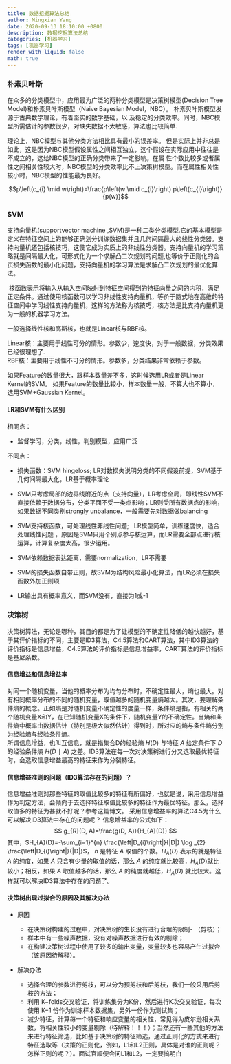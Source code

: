 ```yaml
---
title: 数据挖掘算法总结
author: Mingxian Yang
date: 2020-09-13 18:10:00 +0800
description: 数据挖掘算法总结
categories: [机器学习]
tags: [机器学习]
render_with_liquid: false
math: true
---
```


### 朴素贝叶斯
在众多的分类模型中，应用最为广泛的两种分类模型是决策树模型(Decision Tree Model)和朴素贝叶斯模型（Naive Bayesian Model，NBC）。 朴素贝叶斯模型发源于古典数学理论，有着坚实的数学基础，以 及稳定的分类效率。同时，NBC模型所需估计的参数很少，对缺失数据不太敏感，算法也比较简单.  

理论上，NBC模型与其他分类方法相比具有最小的误差率。 但是实际上并非总是如此，这是因为NBC模型假设属性之间相互独立，这个假设在实际应用中往往是不成立的，这给NBC模型的正确分类带来了一定影响。在属 性个数比较多或者属性之间相关性较大时，NBC模型的分类效率比不上决策树模型。而在属性相关性较小时，NBC模型的性能最为良好。

$$p\left(c_{i} \mid w\right)=\frac{p\left(w \mid c_{i}\right) p\left(c_{i}\right)}{p(w)}$$

### SVM

支持向量机(supportvector machine ,SVM)是一种二类分类模型.它的基本模型是定义在特征空间上的能够正确划分训练数据集并且几何间隔最大的线性分类器。支持向量机还包括核技巧，这使它成为实质上的非线性分类器。支持向量机的学习策略就是间隔最大化，可形式化为一个求解凸二次规划的问题,也等价于正则化的合页损失函数的最小化问题，支持向量机的学习算法是求解凸二次规划的最优化算法。

 核函数表示将输入从输入空间映射到特征空间得到的特征向量之间的内积，满足正定条件。通过使用核函数可以学习非线性支持向量机，等价于隐式地在高维的特征空间中学习线性支持向量机，这样的方法称为核技巧，核方法是比支持向量机更为一般的机器学习方法。

一般选择线性核和高斯核，也就是Linear核与RBF核。 

 Linear核：主要用于线性可分的情形。参数少，速度快，对于一般数据，分类效果已经很理想了.  
 RBF核：主要用于线性不可分的情形。参数多，分类结果非常依赖于参数。

如果Feature的数量很大，跟样本数量差不多，这时候选用LR或者是Linear Kernel的SVM。
如果Feature的数量比较小，样本数量一般，不算大也不算小，选用SVM+Gaussian Kernel。

#### LR和SVM有什么区别
相同点：

- 监督学习，分类，线性，判别模型，应用广泛

不同点：   

- 损失函数：SVM hingeloss; LR对数损失说明分类的不同假设前提，SVM基于几何间隔最大化，LR基于概率理论

- SVM只考虑局部的边界线附近的点（支持向量），LR考虑全局，即线性SVM不直接依赖于数据分布，分类平面不受一类点影响；LR则受所有数据点的影响，如果数据不同类别strongly unbalance，一般需要先对数据做balancing

- SVM支持核函数，可处理线性非线性问题;   LR模型简单，训练速度快，适合处理线性问题 ，原因是SVM只用个别点参与核运算，而LR需要全部点进行核运算，计算复杂度太高，很少运用。

- SVM依赖数据表达距离，需要normalization，LR不需要

- SVM的损失函数自带正则，故SVM为结构风险最小化算法，而LR必须在损失函数外加正则项

- LR输出具有概率意义，而SVM没有，直接为1或-1

### 决策树
决策树算法，无论是哪种，其目的都是为了让模型的不确定性降低的越快越好，基于其评价指标的不同，主要是ID3算法，C4.5算法和CART算法，其中ID3算法的评价指标是信息增益，C4.5算法的评价指标是信息增益率，CART算法的评价指标是基尼系数。

#### 信息增益和信息增益率

对同一个随机变量，当他的概率分布为均匀分布时，不确定性最大，熵也最大。对有相同概率分布的不同的随机变量，取值越多的随机变量熵越大。其次，要理解条件熵的概念。正如熵是对随机变量不确定性的度量一样，条件熵是指，有相关的两个随机变量X和Y，在已知随机变量X的条件下，随机变量Y的不确定性。当熵和条件熵中概率由数据估计（特别是极大似然估计）得到时，所对应的熵与条件熵分别为经验熵与经验条件熵。  
所谓信息增益，也叫互信息，就是指集合D的经验熵 $H(D)$ 与特征 $A$ 给定条件下 $D$ 的经验条件熵 $H(D∣A)$ 之差。ID3算法在每一次对决策树进行分叉选取最优特征时，会选取信息增益最高的特征来作为分裂特征。  
#### 信息增益准则的问题（ID3算法存在的问题）？
信息增益准则对那些特征的取值比较多的特征有所偏好，也就是说，采用信息增益作为判定方法，会倾向于去选择特征取值比较多的特征作为最优特征。那么，选择取值多的特征为甚就不好呢？参考这篇博文。
采用信息增益率的算法C4.5为什么可以解决ID3算法中存在的问题呢？
信息增益率的公式如下：
$$
g_{R}(D, A)=\frac{g(D, A)}{H_{A}(D)}
$$
其中，$H_{A}(D)=-\sum_{i=1}^{n} \frac{\left|D_{i}\right|}{|D|} \log _{2} \frac{\left|D_{i}\right|}{|D|}$， $n$ 是特征 $A$ 取值的个数。$H_{A}(D)$ 表示的就是特征 $A$ 的纯度，如果 $A$ 只含有少量的取值的话，那么 $A$ 的纯度就比较高，$H_{A}(D)$就比较小；相反，如果 $A$ 取值越多的话，那么 $A$ 的纯度就越低，$H_{A}(D)$ 就比较大。这样就可以解决ID3算法中存在的问题了。

#### 决策树出现过拟合的原因及其解决办法
-  原因  
   - 在决策树构建的过程中，对决策树的生长没有进行合理的限制- （剪枝）；  
   - 样本中有一些噪声数据，没有对噪声数据进行有效的剔除；  
   - 在构建决策树过程中使用了较多的输出变量，变量较多也容易产生过拟合（该原因待解释）。

-  解决办法  
    - 选择合理的参数进行剪枝，可以分为预剪枝和后剪枝，我们一般采用后剪枝的方法；
    - 利用 K−folds交叉验证，将训练集分为K份，然后进行K次交叉验证，每次使用 K−1 份作为训练样本数据集，另外一份作为测试集；
    - 减少特征，计算每一个特征和响应变量的相关性，常见得为皮尔逊相关系数，将相关性较小的变量剔除（待解释！！！）；当然还有一些其他的方法来进行特征筛选，比如基于决策树的特征筛选，通过正则化的方式来进行特征选取等（决策的正则化，例如，L1和L2正则，具体是对谁的正则呢？怎样正则的呢？）。面试官顺便会问L1和L2，一定要搞明白


